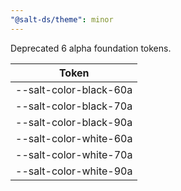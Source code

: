```yaml
---
"@salt-ds/theme": minor
---
```


Deprecated 6 alpha foundation tokens.

| Token                  |
| ---------------------- |
| --salt-color-black-60a |
| --salt-color-black-70a |
| --salt-color-black-90a |
| --salt-color-white-60a |
| --salt-color-white-70a |
| --salt-color-white-90a |
